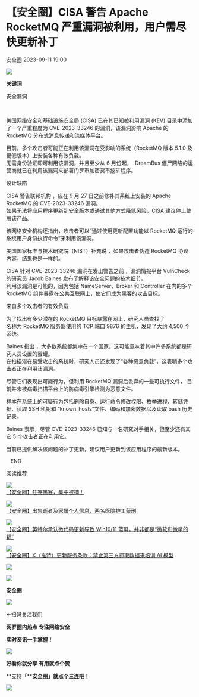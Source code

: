 #  【安全圈】CISA 警告 Apache RocketMQ 严重漏洞被利用，用户需尽快更新补丁   
 安全圈   2023-09-11 19:00  
  
![](https://mmbiz.qpic.cn/sz_mmbiz_jpg/aBHpjnrGylgKPaicOxW94xorwzm2NadXIIJ42j3tuFxiccoU5suStY1aEZGIGk0EVasWO3l4ly0zgHJ3FA28lmFw/640?wx_fmt=jpeg "")  
  
  
**关键词**  
  
  
  
安全漏洞  
  
  
     
  
美国网络安全和基础设施安全局 (CISA) 已在其已知被利用漏洞 (KEV) 目录中添加了一个严重程度为 CVE-2023-33246 的漏洞，该漏洞影响 Apache 的 RocketMQ 分布式消息传递和流媒体平台。  
  
目前，多个攻击者可能正在利用该漏洞在受影响的系统（RocketMQ 版本 5.1.0 及更低版本）上安装各种有效负载。  
无需身份验证即可利用该漏洞，并且至少从 6 月份起，  DreamBus 僵尸网络的运营商就已在利用该漏洞来部署门罗币加密货币挖矿程序。  
  
设计缺陷  
  
CISA 警告联邦机构 ，应在 9 月 27 日之前修补其系统上安装的 Apache RocketMQ 的 CVE-2023-33246 漏洞。  
如果无法将应用程序更新到安全版本或通过其他方式降低风险，CISA 建议停止使用该产品。  
  
该网络安全机构还指出，攻击者可以“通过使用更新配置功能以 RocketMQ 运行的系统用户身份执行命令”来利用该漏洞。  
  
美国国家标准与技术研究院（NIST）补充说 ，如果攻击者伪造 RocketMQ 协议内容，结果也是一样的。  
  
CISA 针对 CVE-2023-33246 漏洞在发出警告之前 ，漏洞情报平台 VulnCheck 的研究员 Jacob Baines 发布了解释该安全问题的技术细节。  
利用该漏洞是可能的，因为包括 NameServer、Broker 和 Controller 在内的多个 RocketMQ 组件暴露在公共互联网上，使它们成为黑客的攻击目标。  
  
来自多个攻击者的有效负载  
  
为了找出有多少潜在的 RocketMQ 目标暴露在网上，研究人员查找了  
名称为 RocketMQ 服务器使用的 TCP 端口 9876 的主机，发现了大约 4,500 个系统。  
  
Baines 指出 ，大多数系统都集中在一个国家，这可能意味着其中许多系统都是研究人员设置的蜜罐。  
在扫描潜在易受攻击的系统时，研究人员还发现了“各种恶意负载”，这表明多个攻击者正在利用该漏洞。  
  
尽管它们表现出可疑行为，但利用 RocketMQ 漏洞后丢弃的一些可执行文件， 目前并未被病毒扫描平台上的防病毒引擎检测为恶意文件。  
  
样本在系统上的可疑行为包括删除自身、运行命令修改权限、枚举进程、转储凭据、读取 SSH 私钥和 “known_hosts”文件、编码和加密数据以及读取 bash 历史记录。  
  
Baines 表示，尽管 CVE-2023-33246 已知与一名研究对手相关，但至少还有其它 5 个攻击者正在利用它。  
  
当前已提供解决该问题的补丁更新，建议用户更新到该应用程序的最新版本。  
  
  
   END    
  
  
阅读推荐  
  
  
![](https://mmbiz.qpic.cn/sz_mmbiz_png/aBHpjnrGylhicBvTzibYsTOicOcJLl4lybWxypxkFUorusk894ZR2e22j3uP1xdfjVsbeYuDC8JMXmzG4xGScvNmw/640?wx_fmt=png "")  
[【安全圈】狂妄黑客，集中被捕！](http://mp.weixin.qq.com/s?__biz=MzIzMzE4NDU1OQ==&mid=2652044017&idx=1&sn=5e223ccc4836e7282f466e627fbf5fa7&chksm=f36fd6b1c4185fa7d2a4d71ba81f62423944271d98687c4faa02f90e21ad850ba0829fff779c&scene=21#wechat_redirect)  
  
  
  
![](https://mmbiz.qpic.cn/sz_mmbiz_png/aBHpjnrGyliapu0nzzdMcZwujCSpEqPQ8ib269uCLNtFH0xLDSc1FAkwYxpdRZyAL7Gpfp27egicJ01xP5C2QLUibA/640?wx_fmt=png "")  
[【安全圈】出售逝者及家属个人信息，两名医院护工获刑](http://mp.weixin.qq.com/s?__biz=MzIzMzE4NDU1OQ==&mid=2652044017&idx=2&sn=f35b9421b4aea6afceee9d929184f848&chksm=f36fd6b1c4185fa79168087ed6087ba8d2ff1fd0b353279d455dfc4a3a87b5682c02df4c49a4&scene=21#wechat_redirect)  
  
  
  
![](https://mmbiz.qpic.cn/sz_mmbiz_jpg/aBHpjnrGylg3iaKeQ4jhF97DXRxPLlxeGe8Tyz2piabicE7m9hql6qgyeicLHfcHK6bRn5ujwh5vvBib1Jfv8VNiawog/640?wx_fmt=jpeg "")  
[【安全圈】英特尔承认微代码更新导致 Win10/11 蓝屏，并非都是“微软和微星的锅”](http://mp.weixin.qq.com/s?__biz=MzIzMzE4NDU1OQ==&mid=2652044017&idx=3&sn=a0c0240bf6bc4ccf5fb840a64755a641&chksm=f36fd6b1c4185fa711bafa50ff1b1a8fe536e4672af8110dde9e9887e0389af9e62f9fdabca9&scene=21#wechat_redirect)  
  
  
  
![](https://mmbiz.qpic.cn/sz_mmbiz_png/aBHpjnrGylj2zibPojEBBw56RMtEQwiaiaJDy1kkYbSica5A0vTr2sHiathIczBxWfZO4HOeCsic83hZrYAJLgNv5IiaA/640?wx_fmt=png "")  
[【安全圈】X（推特）更新服务条款：禁止第三方抓取数据来培训 AI 模型](http://mp.weixin.qq.com/s?__biz=MzIzMzE4NDU1OQ==&mid=2652044017&idx=4&sn=00f10e8677d03477a65dac5a7c4799c6&chksm=f36fd6b1c4185fa702f9243c6f23eb5489f8266e250e7e3e46ffeb955e2a9c428d70a504e00f&scene=21#wechat_redirect)  
  
  
  
![](https://mmbiz.qpic.cn/mmbiz_gif/aBHpjnrGylgeVsVlL5y1RPJfUdozNyCEft6M27yliapIdNjlcdMaZ4UR4XxnQprGlCg8NH2Hz5Oib5aPIOiaqUicDQ/640?wx_fmt=gif "")  
  
  
  
![](https://mmbiz.qpic.cn/mmbiz_png/aBHpjnrGylgeVsVlL5y1RPJfUdozNyCEDQIyPYpjfp0XDaaKjeaU6YdFae1iagIvFmFb4djeiahnUy2jBnxkMbaw/640?wx_fmt=png "")  
  
**安全圈**  
  
![](https://mmbiz.qpic.cn/mmbiz_gif/aBHpjnrGylgeVsVlL5y1RPJfUdozNyCEft6M27yliapIdNjlcdMaZ4UR4XxnQprGlCg8NH2Hz5Oib5aPIOiaqUicDQ/640?wx_fmt=gif "")  
  
  
←扫码关注我们  
  
**网罗圈内热点 专注网络安全**  
  
**实时资讯一手掌握！**  
  
  
![](https://mmbiz.qpic.cn/mmbiz_gif/aBHpjnrGylgeVsVlL5y1RPJfUdozNyCE3vpzhuku5s1qibibQjHnY68iciaIGB4zYw1Zbl05GQ3H4hadeLdBpQ9wEA/640?wx_fmt=gif "")  
  
**好看你就分享 有用就点个赞**  
  
**支持「****安全圈」就点个三连吧！**  
  
![](https://mmbiz.qpic.cn/mmbiz_gif/aBHpjnrGylgeVsVlL5y1RPJfUdozNyCE3vpzhuku5s1qibibQjHnY68iciaIGB4zYw1Zbl05GQ3H4hadeLdBpQ9wEA/640?wx_fmt=gif "")  
  
  

